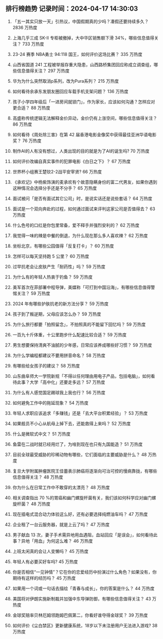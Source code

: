 
## 排行榜趋势 记录时间：2024-04-17 14:30:03
  
  1. 「五一其实只放一天」引热议，中国假期真的少吗？凑假还要持续多久？ 2836 万热度
    
  2. 上海几乎三成 SK-II 专柜被撤掉，大中华区销售额下滑 34%，哪些信息值得关注？ 733 万热度
    
  3. 23-24 赛季 NBA勇士 94:118 国王，如何评价这场比赛？ 335 万热度
    
  4. 山西省国道 241 工程被举报存重大隐患，山西路桥集团回应称成立调查组，哪些信息值得关注？ 297 万热度
    
  5. 华为为什么突然取消p系列，改为Pura系列？ 215 万热度
    
  6. 如何看待余承东发朋友圈回应车载手机支架问题？ 136 万热度
    
  7. 孩子小学四年级后「一进房间就锁门」，作为家长，应该如何沟通？怎样应对更合适？ 88 万热度
    
  8. 高盛称传统逻辑无法解释金价异动，金价仍有上涨空间，哪些信息值得关注？ 86 万热度
    
  9. 如何看待《周处除三害》在第 42 届香港电影金像奖中获得最佳亚洲华语电影奖？ 76 万热度
    
  10. 制作AI的人有没有想过，人类出现的目的就是为了AI的诞生吗? 70 万热度
    
  11. 如何评价改编自真实事件的犯罪电影《白日之下》？ 67 万热度
    
  12. 世界杯小组赛王楚钦2-2战平安宰贤? 66 万热度
    
  13. 《承欢记》中杨紫饰演的麦承欢有个故意隐瞒身份的富二代男友，如果你遇到这种情况会选择分手还是不分手？ 65 万热度
    
  14. 面试被问「是否有面试其它公司」时，是说实话还是说些套话？ 64 万热度
    
  15. 面试是一个双向奔赴的过程，如何通过面试来评判这家公司是否值得去？ 63 万热度
    
  16. 什么色号的口红是你包里常备，爱不释手并强烈安利的？ 62 万热度
    
  17. 我觉得一味的辣是中餐的倒退，为什么现在那么多人喜欢辣？ 62 万热度
    
  18. 坐标北京，有哪些公园值得「反复打卡」？ 60 万热度
    
  19. 怎样可以每天坚持跑 5 公里？ 60 万热度
    
  20. 过早抗老会让皮肤产生「耐药性」吗？ 59 万热度
    
  21. 为什么有的年轻人热衷于钓鱼？ 59 万热度
    
  22. 美军首次在菲部署中程导弹，美媒称「可打到中国沿海」，有哪些信息值得警惕关注？ 59 万热度
    
  23. 2024 年有哪些护肤抗老的新方法分享？ 59 万热度
    
  24. 孩子到了叛逆期，父母应该怎么办？ 59 万热度
    
  25. 为什么旅行都要「拍照留念」，不拍照真的不能留下回忆吗？ 59 万热度
    
  26. 一百九十斤体重，十公里跑步什么配速比较合适？ 59 万热度
    
  27. 男生想要保持清爽不油腻的少年感，日常应该养成哪些好习惯？ 59 万热度
    
  28. 为什么学编程都建议不要用拼音命名？ 58 万热度
    
  29. 有哪些给女孩子的建议？ 58 万热度
    
  30. 山东曲阜师大一学院新规「不得以任何理由用电子产品，包括电脑」，如何看待此事？大学「高中化」还要走多远？ 57 万热度
    
  31. 为什么有人感觉国足踢球我上我也行？ 56 万热度
    
  32. 如何避免工作中的拖延现象？ 54 万热度
    
  33. 年轻人求职应该追求「多赚钱」还是「去大平台积累经验」？ 53 万热度
    
  34. 如果舰员不小心从航母上掉下去，还能救得上来吗？ 52 万热度
    
  35. 什么是微软式中文？ 51 万热度
    
  36. 鱼雷在二战时就已经用烂了，为啥到现在也只有九国能造？ 51 万热度
    
  37. 目前全球最受威胁的珍稀动物有哪些，它们面临的主要威胁是什么？ 48 万热度
    
  38. 复旦大学附属肿瘤医院王佳蕾表示肺癌将逐渐向可治可控的慢病靠拢，有哪些信息值得关注？ 48 万热度
    
  39. 你为什么在日常工作中不敢穿的太漂亮？ 48 万热度
    
  40. 相关调查指出 70 %的胃癌和幽门螺旋杆菌有关，我们该如何科学应对幽门螺旋杆菌？ 48 万热度
    
  41. 现在插电式混合动力体验这么好，还有必要选择纯燃油车吗？ 47 万热度
    
  42. 企业租了一台云服务器，就是上云了吗？ 47 万热度
    
  43. 男子献血 13 次，妻子手术需异地用血遇阻，血站回应「是误会」，如何看待此事？异地「用血」为何这么难？ 46 万热度
    
  44. 上班太闲真的会让人变懒吗？ 45 万热度
    
  45. 年轻人有必要买好车吗? 45 万热度
    
  46. 你是否相信“一见钟情”？它在你的恋爱经历中扮演过什么角色？如果没有，你期待有这样的经历吗？ 45 万热度
    
  47. 如果用一个词或一句话去描绘「青春与成长」，你的答案是什么？ 44 万热度
    
  48. 美国将对伊朗实施新制裁并加强中东导弹防御，有哪些信息值得关注？ 43 万热度
    
  49. 金球奖赔率贝林厄姆领跑姆巴佩第二，你看好谁夺得金球奖？ 39 万热度
    
  50. 如何评价《尘白禁区》更新健康系统，18岁以下未注册用户无法进入游戏? 38 万热度
    